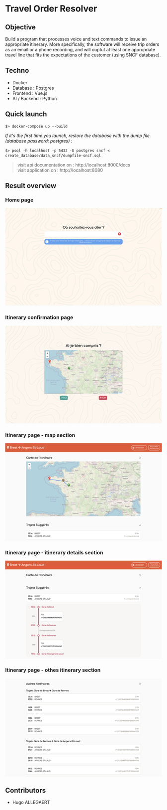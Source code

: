# Travel Order Resolver

## Objective

Build a program that processes voice and text commands to issue an appropriate itinerary.
More specifically, the software will receive trip orders as an email or a phone recording, and will ouptut at
least one appropriate travel line that fits the expectations of the customer (using SNCF database).

## Techno

* Docker
* Database : Postgres
* Frontend : Vue.js
* AI / Backend : Python

## Quick launch

```code
$> docker-compose up --build
```

*If it's the first time you launch, restore the database with the dump file (database password: postgres) :*
```code
$> psql -h localhost -p 5432 -U postgres sncf < create_database/data_sncf/dumpfile-sncf.sql
```


> visit api documentation on : http://localhost:8000/docs  
> visit application on : http://localhost:8080

## Result overview

### **Home page**
![home](./img/home.png)

### **Itinerary confirmation page**
![home](./img/check.png)

### **Itinerary page - map section**
![home](./img/map.png)

### **Itinerary page - itinerary details section**
![home](./img/itinerary.png)

### **Itinerary page - othes itinerary section**
![home](./img/others-itinerary.png)

## Contributors
 * Hugo ALLEGAERT